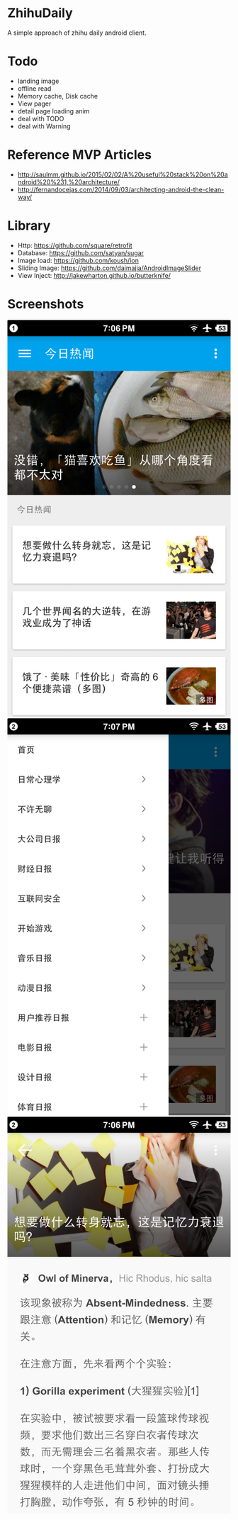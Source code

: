 # ZhihuDaily
A simple approach of zhihu daily android client.

# Todo
- landing image
- offline read
- Memory cache, Disk cache
- View pager
- detail page loading anim
- deal with TODO
- deal with Warning

# Reference MVP Articles
- http://saulmm.github.io/2015/02/02/A%20useful%20stack%20on%20android%20%231,%20architecture/
- http://fernandocejas.com/2014/09/03/architecting-android-the-clean-way/

# Library
- Http: https://github.com/square/retrofit
- Database: https://github.com/satyan/sugar
- Image load: https://github.com/koush/ion
- Sliding Image: https://github.com/daimajia/AndroidImageSlider
- View Inject: http://jakewharton.github.io/butterknife/

# Screenshots
![screenshot1](https://raw.githubusercontent.com/lct8712/ZhihuDaily/screenshot/screenshot/screenshot1.png)
![screenshot2](https://raw.githubusercontent.com/lct8712/ZhihuDaily/screenshot/screenshot/screenshot2.png)
![screenshot3](https://raw.githubusercontent.com/lct8712/ZhihuDaily/screenshot/screenshot/screenshot3.png)
